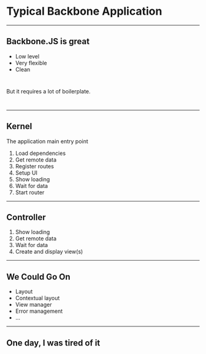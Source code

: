 Typical Backbone Application
============================

---

## Backbone.JS is great

* Low level
* Very flexible
* Clean

<p style="margin:40px 0;">
But it requires a lot of boilerplate.
</p>

---

## Kernel

The application main entry point

1. Load dependencies
2. Get remote data
3. Register routes
4. Setup UI
5. Show loading
6. Wait for data
7. Start router

---

## Controller

1. Show loading
2. Get remote data
3. Wait for data
4. Create and display view(s)

---

## We Could Go On

* Layout
* Contextual layout
* View manager
* Error management
* ...

---

## One day, I was tired of it
